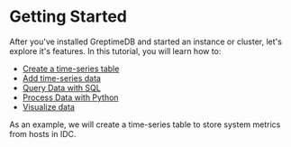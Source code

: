 # Getting Started

After you've installed GreptimeDB and started an instance or cluster, let's
explore it's features. In this tutorial, you will learn how to:

- [Create a time-series table][1]
- [Add time-series data][2]
- [Query Data with SQL][3]
- [Process Data with Python][4]
- [Visualize data][5]

As an example, we will create a time-series table to store system metrics from hosts in IDC.

[1]: /create-a-time-series-table.md
[2]: /add-time-series-data.md
[3]: /query-data-with-sql.md
[4]: /process-data-with-python.md
[5]: /visualize-data.md

